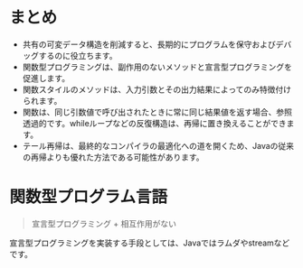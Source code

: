 # まとめ
- 共有の可変データ構造を削減すると、長期的にプログラムを保守およびデバッグするのに役立ちます。
- 関数型プログラミングは、副作用のないメソッドと宣言型プログラミングを促進します。
- 関数スタイルのメソッドは、入力引数とその出力結果によってのみ特徴付けられます。
- 関数は、同じ引数値で呼び出されたときに常に同じ結果値を返す場合、参照透過的です。whileループなどの反復構造は、再帰に置き換えることができます。
- テール再帰は、最終的なコンパイラの最適化への道を開くため、Javaの従来の再帰よりも優れた方法である可能性があります。


# 関数型プログラム言語
>宣言型プログラミング + 相互作用がない

宣言型プログラミングを実装する手段としては、Javaではラムダやstreamなどです。


